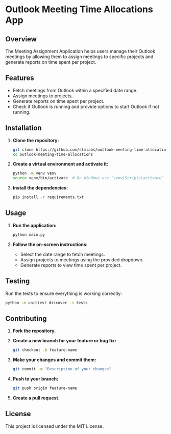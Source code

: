 # Outlook Meeting Time Allocations App

## Overview

The Meeting Assignment Application helps users manage their Outlook meetings by allowing them to assign meetings to specific projects and generate reports on time spent per project.

## Features

- Fetch meetings from Outlook within a specified date range.
- Assign meetings to projects.
- Generate reports on time spent per project.
- Check if Outlook is running and provide options to start Outlook if not running.

## Installation

1. **Clone the repository:**

   ```sh
   git clone https://github.com/slmlabs/outlook-meeting-time-allocations.git
   cd outlook-meeting-time-allocations
   ```

2. **Create a virtual environment and activate it:**

   ```sh
   python -m venv venv
   source venv/bin/activate  # On Windows use `venv\Scripts\activate`
   ```

3. **Install the dependencies:**
   ```sh
   pip install -r requirements.txt
   ```

## Usage

1. **Run the application:**

   ```sh
   python main.py
   ```

2. **Follow the on-screen instructions:**
   - Select the date range to fetch meetings.
   - Assign projects to meetings using the provided dropdown.
   - Generate reports to view time spent per project.

## Testing

Run the tests to ensure everything is working correctly:

```sh
python -m unittest discover -s tests
```

## Contributing

1. **Fork the repository.**

2. **Create a new branch for your feature or bug fix:**

   ```sh
   git checkout -b feature-name
   ```

3. **Make your changes and commit them:**

   ```sh
   git commit -m "Description of your changes"
   ```

4. **Push to your branch:**

   ```sh
   git push origin feature-name
   ```

5. **Create a pull request.**

## License

This project is licensed under the MIT License.
